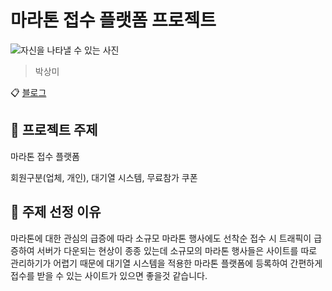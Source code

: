 # 마라톤 접수 플랫폼 프로젝트

![자신을 나타낼 수 있는 사진]()

> 박상미

📋 [블로그](https://blog.naver.com/something_shining)

## 📌 프로젝트 주제

마라톤 접수 플랫폼

회원구분(업체, 개인), 대기열 시스템, 무료참가 쿠폰

## 📁 주제 선정 이유

마라톤에 대한 관심의 급증에 따라 소규모 마라톤 행사에도 선착순 접수 시 트래픽이 급증하여 서버가 다운되는 현상이 종종 있는데 소규모의 마라톤 행사들은 사이트를 따로 관리하기가 어렵기 때문에 대기열 시스템을 적용한 마라톤 플랫폼에 등록하여 간편하게 접수를 받을 수 있는 사이트가 있으면 좋을것 같습니다.